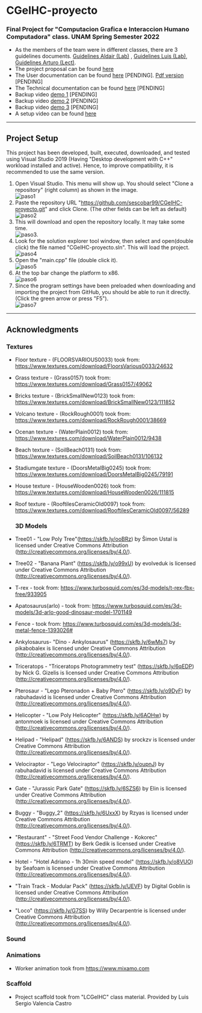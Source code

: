 # CGeIHC-proyecto


### Final Project for "Computacion Grafica e Interaccion Humano Computadora" class. UNAM Spring Semester 2022


* As the members of the team were in different classes, there are 3 guidelines documents. [Guidelines Aldair (Lab)](docs/Lineamientos%20Proyecto%20Lab-Aldair.pdf) , [Guidelines Luis (Lab)](docs/Lineamientos%20Proyecto%20Lab-Luis.pdf), [Guidelines Arturo (Lect)](docs/Lineamientos%20Proyecto%20Teoria-Arturo.pdf).
* The project proposal can be found [here](docs/Propuesta.pdf)
* The User documentation can be found [here](docs/UserDocs.md) [PENDING]. [Pdf version](docs/UserDocs.pdf) [PENDING]
* The Technical documentation can be found [here](docs/TechnicalDocs.md) [PENDING]
* Backup video [demo 1](vids/demo1.mp4) [PENDING]
* Backup video [demo 2](vids/demo2.mp4) [PENDING]
* Backup video [demo 3](vids/demo3.mp4) [PENDING]
* A setup video can be found [here](vids/setup.mkv)

---

## Project Setup

This project has been developed, built, executed, downloaded, and tested using Visual Studio 2019 (Having "Desktop development with C++" workload installed and active). Hence, to improve compatibility, it is recommended to use the same version.

1. Open Visual Studio. This menu will show up. You should select "Clone a repository" (right column) as shown in the image.<br/>![paso1](imgs/setup/1.png)<br/>
2. Paste the repository URL "https://github.com/sescobar99/CGeIHC-proyecto.git" and click Clone. (The other fields can be left as default)<br/>![paso2](imgs/setup/2.png)<br/>
3. This will download and open the repository locally. It may take some time.<br/>![paso3](imgs/setup/3.png).<br/>
4. Look for the solution explorer tool window, then select and open(double click) the file named "CGeIHC-proyecto.sln". This will load the project.<br/>![paso4](imgs/setup/4.png)<br/>
5. Open the "main.cpp" file (double click it).<br/>![paso5](imgs/setup/5.png)<br/>
6. At the top bar change the  platform to x86.<br/>![paso6](imgs/setup/6.png)<br/>
7. Since the program settings have been preloaded when downloading and importing the project from GitHub, you should be able to run it directly. (Click the green arrow or press "F5").<br/>![paso7](imgs/setup/7.png)<br/>

---


## Acknowledgments

### Textures

* Floor texture - (FLOORSVARIOUS0033) took from: https://www.textures.com/download/FloorsVarious0033/24632
* Grass texture - (Grass0157) took from: https://www.textures.com/download/Grass0157/49062
* Bricks texture - (BrickSmallNew0123) took from: https://www.textures.com/download/BrickSmallNew0123/111852

* Volcano texture - (RockRough0001) took from: https://www.textures.com/download/RockRough0001/38669
* Ocenan texture - (WaterPlain0012) took from: https://www.textures.com/download/WaterPlain0012/9438
* Beach texture - (SoilBeach0131) took from: https://www.textures.com/download/SoilBeach0131/106132
* Stadiumgate texture - (DoorsMetalBig0245) took from: https://www.textures.com/download/DoorsMetalBig0245/79191
* House texture - (HouseWooden0026) took from: https://www.textures.com/download/HouseWooden0026/111815
* Roof texture - (RooftilesCeramicOld0097) took from: https://www.textures.com/download/RooftilesCeramicOld0097/56289


  ### 3D Models
* Tree01 - "Low Poly Tree"(https://skfb.ly/ooBRz) by Šimon Ustal is licensed under Creative Commons Attribution (http://creativecommons.org/licenses/by/4.0/).
* Tree02 - "Banana Plant" (https://skfb.ly/o99xU) by evolveduk is licensed under Creative Commons Attribution (http://creativecommons.org/licenses/by/4.0/).
* T-rex - took from: https://www.turbosquid.com/es/3d-models/t-rex-fbx-free/933905
* Apatosaurus(arlo) - took from: https://www.turbosquid.com/es/3d-models/3d-arlo-good-dinosaur-model-1701149
* Fence - took from: https://www.turbosquid.com/es/3d-models/3d-metal-fence-1393026#
* Ankylosaurus- "Dino - Ankylosaurus" (https://skfb.ly/6wMs7) by pikabobalex is licensed under Creative Commons Attribution (http://creativecommons.org/licenses/by/4.0/).
* Triceratops - "Triceratops Photogrammetry test" (https://skfb.ly/6qEDP) by Nick G. Gizelis is licensed under Creative Commons Attribution (http://creativecommons.org/licenses/by/4.0/).
* Pterosaur - "Lego Pteronadon + Baby Ptero" (https://skfb.ly/o9DyF) by rabuhadavid is licensed under Creative Commons Attribution (http://creativecommons.org/licenses/by/4.0/).
* Helicopter - "Low Poly Helicopter" (https://skfb.ly/6AOHw) by antonmoek is licensed under Creative Commons Attribution (http://creativecommons.org/licenses/by/4.0/).
* Helipad - "Helipad" (https://skfb.ly/6ANDS) by srockzv is licensed under Creative Commons Attribution (http://creativecommons.org/licenses/by/4.0/).
* Velociraptor - "Lego Velociraptor" (https://skfb.ly/oupnJ) by rabuhadavid is licensed under Creative Commons Attribution (http://creativecommons.org/licenses/by/4.0/).
* Gate - "Jurassic Park Gate" (https://skfb.ly/6SZS6) by Elin is licensed under Creative Commons Attribution (http://creativecommons.org/licenses/by/4.0/).
* Buggy - "Buggy_2" (https://skfb.ly/6UxxX) by Rzyas is licensed under Creative Commons Attribution (http://creativecommons.org/licenses/by/4.0/).
* "Restaurant" - "Street Food Vendor Challenge - Kokorec" (https://skfb.ly/6TRMT) by Berk Gedik is licensed under Creative Commons Attribution (http://creativecommons.org/licenses/by/4.0/).
* Hotel - "Hotel Adriano - 1h 30min speed model" (https://skfb.ly/o8VUO) by Seafoam is licensed under Creative Commons Attribution (http://creativecommons.org/licenses/by/4.0/).
* "Train Track - Modular Pack" (https://skfb.ly/UEVF) by Digital Goblin is licensed under Creative Commons Attribution (http://creativecommons.org/licenses/by/4.0/).
* "Loco" (https://skfb.ly/G7SS) by Willy Decarpentrie is licensed under Creative Commons Attribution (http://creativecommons.org/licenses/by/4.0/).
  
### Sound

### Animations
* Worker animation took from https://www.mixamo.com

### Scaffold

* Project scaffold took from "LCGeIHC" class material. Provided by Luis Sergio Valencia Castro